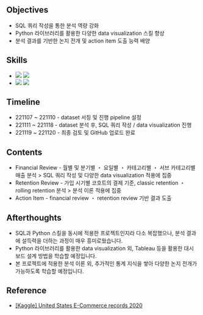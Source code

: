 ####
## Objectives
- SQL 쿼리 작성을 통한 분석 역량 강화
- Python 라이브러리를 활용한 다양한 data visualization 스킬 향상
- 분석 결과를 기반한 논지 전개 및 action item 도출 능력 배양
####
## Skills
-
    <div align="left"><img src="https://img.shields.io/badge/[MySQL]-JOIN / GROUP BY / Pivot Table / SubQuery / Window Function-4479A1"/>
    <img src="https://img.shields.io/badge/[Python]-pandas / matplotlib / seaborn-3776AB"/><br>

- 
    <div align="left"><img src="https://img.shields.io/badge/[Data Analysis]-Correlation / Growth Hacking / AARRR / Classic Retention / Rolling Retention-FF6600"/>
    <img src="https://img.shields.io/badge/[Data Visualization]-catplot / histplot / lineplot / heatmap / pie-FF6600"/><br>  

####
## Timeline
- 221107 ~ 221110 - dataset 서칭 및 진행 pipeline 설정
- 221111 ~ 221118 - dataset 분석 후, SQL 쿼리 작성 / data visualization 진행
- 221119 ~ 221120 - 최종 검토 및 GitHub 업로드 완료
####
## Contents
- Financial Review - 월별 및 분기별 ・ 요일별 ・ 카테고리별 ・ 서브 카테고리별 매출 분석 > SQL 쿼리 작성 및 다양한 data visualization 적용에 집중
- Retention Review - 가입 시기별 코호트의 결제 기준, classic retention ・ rolling retention 분석 > 분석 이론 적용에 집중
- Action Item - financial review ・ retention review 기반 결과 도출
####
## Afterthoughts
 - SQL과 Python 스킬을 동시에 적용한 프로젝트인지라 다소 복잡했으나, 분석 결과에 설득력을 더하는 과정이 매우 흥미로웠습니다. 
 - Python 라이브러리를 활용한 data visualization 외, Tableau 등을 활용한 대시보드 설계 방법을 학습할 예정입니다.
 - 본 프로젝트에 적용한 분석 이론 외, 추가적인 통계 지식을 쌓아 다양한 논지 전개가 가능하도록 학습할 예정입니다.
####
## Reference
- [[Kaggle] United States E-Commerce records 2020](https://www.kaggle.com/datasets/ammaraahmad/us-ecommerce-record-2020)
####
